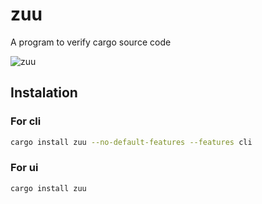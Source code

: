 # zuu

A program to verify cargo source code

![zuu](https://raw.githubusercontent.com/otechdo/zuu/refs/heads/main/zuu.svg)

## Instalation

### For cli

```bash
cargo install zuu --no-default-features --features cli 
```

### For ui

```bash
cargo install zuu
```

